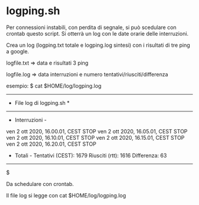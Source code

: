 # logping.sh
Per connessioni instabili, con perdita di segnale, si può scedulare con crontab questo script.
Si otterrà un log con le date orarie delle interruzioni.

Crea un log (logping.txt totale e logping.log sintesi) con i risultati di tre ping a google.

logfile.txt => data e risultati 3 ping

logfile.log => data interruzioni e numero tentativi/riusciti/differenza


esempio: 
$ cat $HOME/log/logping.log
**************************
* File log di logping.sh *
**************************
- Interruzioni -

ven  2 ott 2020, 16.00.01, CEST
STOP
ven  2 ott 2020, 16.05.01, CEST
STOP
ven  2 ott 2020, 16.10.01, CEST
STOP
ven  2 ott 2020, 16.15.01, CEST
STOP
ven  2 ott 2020, 16.20.01, CEST
STOP

- Totali -
Tentativi (CEST): 
1679
Riusciti (rtt): 
1616
Differenza: 
63
***********************
$


Da schedulare con crontab.


Il file log si legge con cat $HOME/log/logping.log
